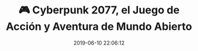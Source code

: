 ---
author_profile: false
title: "🎮 Cyberpunk 2077, el Juego de Acción y Aventura de Mundo Abierto"
description: "🎮 Cyberpunk 2077, el Juego de Acción y Aventura de Mundo Abierto"
excerpt: "🎮 Cyberpunk 2077, el Juego de Acción y Aventura de Mundo Abierto"
header:
  teaser: https://i.ibb.co/DMm47VM/juego-cyberpunk.gif
  video:
    id: qIcTM8WXFjk
    provider: youtube
comments: true
date: 2019-06-10 22:06:12
tags:
- Acción
- Defensa de Torres
- Trailer
categories:
- Vídeo Videojuegos
sidebar:
- title: "Videoteca"
  nav: vteca
---